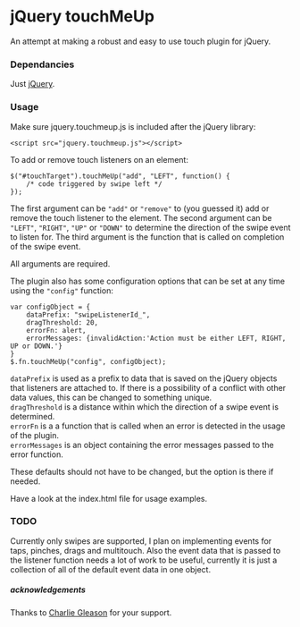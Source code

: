 # jQuery touchMeUp #

An attempt at making a robust and easy to use touch plugin for jQuery.

### Dependancies ###

Just [jQuery](http://jquery.com/).

### Usage ###

Make sure jquery.touchmeup.js is included after the jQuery library:

  <script src="//ajax.googleapis.com/ajax/libs/jquery/1.7.1/jquery.min.js"></script>
	<script src="jquery.touchmeup.js"></script>

To add or remove touch listeners on an element:

	$("#touchTarget").touchMeUp("add", "LEFT", function() {
		/* code triggered by swipe left */
	});

The first argument can be `"add"` or `"remove"` to (you guessed it) add or remove the touch listener to the element.
The second argument can be `"LEFT"`, `"RIGHT"`, `"UP"` or `"DOWN"` to determine the direction of the swipe event to listen for.
The third argument is the function that is called on completion of the swipe event.

All arguments are required.

The plugin also has some configuration options that can be set at any time using the `"config"` function:

	var configObject = {
		dataPrefix: "swipeListenerId_",
		dragThreshold: 20,
		errorFn: alert,
		errorMessages: {invalidAction:'Action must be either LEFT, RIGHT, UP or DOWN.'}
	}
	$.fn.touchMeUp("config", configObject);

`dataPrefix` is used as a prefix to data that is saved on the jQuery objects that listeners are attached to. If there is a possibility of a conflict with other data values, this can be changed to something unique.  
`dragThreshold` is a distance within which the direction of a swipe event is determined.  
`errorFn` is a a function that is called when an error is detected in the usage of the plugin.  
`errorMessages` is an object containing the error messages passed to the error function.  

These defaults should not have to be changed, but the option is there if needed.

Have a look at the index.html file for usage examples.

### TODO ###

Currently only swipes are supported, I plan on implementing events for taps, pinches, drags and multitouch. Also the event data that is passed to the listener function needs a lot of work to be useful, currently it is just a collection of all of the default event data in one object.

##### acknowledgements #####

Thanks to [Charlie Gleason](https://github.com/superhighfives) for your support.